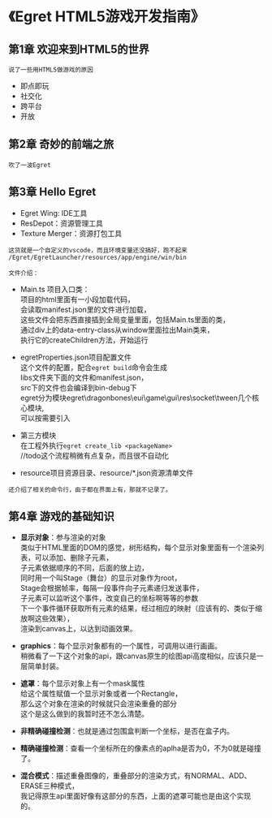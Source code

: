 # 《Egret HTML5游戏开发指南》

## 第1章 欢迎来到HTML5的世界
```
说了一些用HTML5做游戏的原因
```
* 即点即玩
* 社交化
* 跨平台
* 开放


## 第2章 奇妙的前端之旅
```
吹了一波Egret
```


## 第3章 Hello Egret
* Egret Wing: IDE工具
* ResDepot：资源管理工具
* Texture Merger：资源打包工具
```
这货就是一个自定义的vscode，而且环境变量还没搞好，跑不起来
/Egret/EgretLauncher/resources/app/engine/win/bin
```
```
文件介绍：
```
* Main.ts 项目入口类：<br>
项目的html里面有一小段加载代码，<br>
会读取manifest.json里的文件进行加载，<br>
这些文件会把东西直接插到全局变量里面，包括Main.ts里面的类，<br>
通过div上的data-entry-class从window里面拉出Main类来，<br>
执行它的createChildren方法，开始运行

* egretProperties.json项目配置文件<br>
这个文件的配置，配合```egret build```命令会生成<br>
libs文件夹下面的文件和manifest.json，<br>
src下的文件也会编译到bin-debug下<br>
egret分为模块egret\dragonbones\eui\game\gui\res\socket\tween几个核心模块,<br>
可以按需要引入

* 第三方模块<br>
在工程外执行```egret create_lib <packageName>```<br>
//todo这个流程稍微有点复杂，而且很不自动化

* resource项目资源目录、resource/*.json资源清单文件

```
还介绍了相关的命令行，由于都在界面上有，那就不记录了。
```

## 第4章 游戏的基础知识

* **显示对象**：参与渲染的对象<br>
类似于HTML里面的DOM的感觉，树形结构，每个显示对象里面有一个渲染列表，可以添加、删除子元素，<br>
子元素依据顺序的不同，后面的放上边，<br>
同时用一个叫Stage（舞台）的显示对象作为root，<br>
Stage会根据帧率，每隔一段事件向子元素递归发送事件，<br>
子元素可以监听这个事件，改变自己的坐标啊等等的参数<br>
下一个事件循环获取所有元素的结果，经过相应的映射（应该有的、类似于缩放啊这些效果），<br>
渲染到canvas上，以达到动画效果。

* **graphics**：每个显示对象都有的一个属性，可调用以进行画画。<br>
稍微看了一下这个对象的api，跟canvas原生的绘图api高度相似，应该只是一层简单封装。

* **遮罩**：每个显示对象上有一个mask属性<br>
给这个属性赋值一个显示对象或者一个Rectangle，<br>
那么这个对象在渲染的时候就只会渲染重叠的部分<br>
这个是这么做到的我暂时还不怎么清楚。

* **非精确碰撞检测**：也就是通过包围盒判断一个坐标，是否在盒子内。
* **精确碰撞检测**：查看一个坐标所在的像素点的aplha是否为0，不为0就是碰撞了。
* **混合模式**：描述重叠图像的，重叠部分的渲染方式，有NORMAL、ADD、ERASE三种模式，<br>
我记得原生api里面好像有这部分的东西，上面的遮罩可能也是由这个实现的。